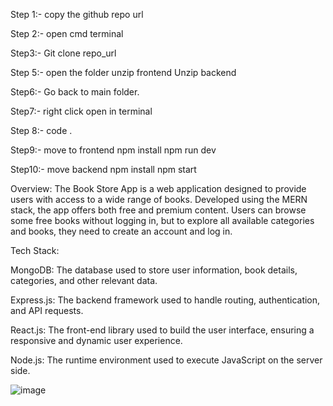 Step 1:- copy the github repo url

Step 2:- open cmd terminal 

Step3:- Git clone repo_url

Step 5:- open the folder
               unzip frontend 
               Unzip backend

Step6:- Go back to main folder. 

Step7:- right click open in terminal 

Step 8:- code .

Step9:- move to frontend
            npm install 
            npm run dev

Step10:- move backend
          npm install 
          npm start

Overview:
The Book Store App is a web application designed to provide users with access to a wide range of books. Developed using the MERN stack, the app offers both free and premium content. Users can browse some free books without logging in, but to explore all available categories and books, they need to create an account and log in.

Tech Stack:

MongoDB: The database used to store user information, book details, categories, and other relevant data.

Express.js: The backend framework used to handle routing, authentication, and API requests.

React.js: The front-end library used to build the user interface, ensuring a responsive and dynamic user experience.

Node.js: The runtime environment used to execute JavaScript on the server side.

![image](https://github.com/labheshjoshi/BookStore/assets/129281226/05d86811-ee19-48eb-949c-45fd5ed62cc9)


